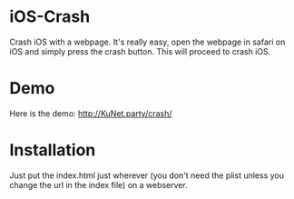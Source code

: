 # iOS-Crash
Crash iOS with a webpage. It's really easy, open the webpage in safari on iOS and simply press the crash button. This will proceed to crash iOS.

# Demo
Here is the demo: http://KuNet.party/crash/

# Installation
Just put the index.html just wherever (you don't need the plist unless you change the url in the index file) on a webserver.
